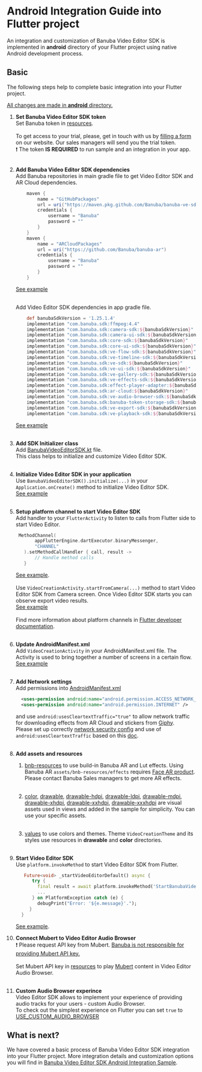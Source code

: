 # Android Integration Guide into Flutter project

An integration and customization of Banuba Video Editor SDK is implemented in **android** directory 
of your Flutter project using native Android development process.

## Basic
The following steps help to complete basic integration into your Flutter project.

<ins>All changes are made in **android** directory.</ins>
1. __Set Banuba Video Editor SDK token__  
   Set Banuba token in [resources](https://github.com/Banuba-Examples/ve-sdk-flutter-integration-sample/blob/main/android/app/src/main/res/values/string.xml#L5).<br></br>
   To get access to your trial, please, get in touch with us by [filling a form](https://www.banuba.com/video-editor-sdk) on our website. Our sales managers will send you the trial token.<br>
   :exclamation: The token **IS REQUIRED** to run sample and an integration in your app.<br></br>

2. __Add Banuba Video Editor SDK dependencies__ </br>
   Add Banuba repositories in main gradle file to get Video Editor SDK and AR Cloud dependencies.
    ```groovy
        maven {
            name = "GitHubPackages"
            url = uri("https://maven.pkg.github.com/Banuba/banuba-ve-sdk")
            credentials {
                username = "Banuba"
                password = ""
            }
        }
        maven {
            name = "ARCloudPackages"
            url = uri("https://github.com/Banuba/banuba-ar")
            credentials {
                username = "Banuba"
                password = ""
            }
        }
    ```
   [See example](https://github.com/Banuba-Examples/ve-sdk-flutter-integration-sample/blob/main/android/build.gradle#L16)</br><br>

   Add Video Editor SDK dependencies in app gradle file.
    ```groovy
        def banubaSdkVersion = '1.25.1.4'
        implementation "com.banuba.sdk:ffmpeg:4.4"
        implementation "com.banuba.sdk:camera-sdk:${banubaSdkVersion}"
        implementation "com.banuba.sdk:camera-ui-sdk:${banubaSdkVersion}"
        implementation "com.banuba.sdk:core-sdk:${banubaSdkVersion}"
        implementation "com.banuba.sdk:core-ui-sdk:${banubaSdkVersion}"
        implementation "com.banuba.sdk:ve-flow-sdk:${banubaSdkVersion}"
        implementation "com.banuba.sdk:ve-timeline-sdk:${banubaSdkVersion}"
        implementation "com.banuba.sdk:ve-sdk:${banubaSdkVersion}"
        implementation "com.banuba.sdk:ve-ui-sdk:${banubaSdkVersion}"
        implementation "com.banuba.sdk:ve-gallery-sdk:${banubaSdkVersion}"
        implementation "com.banuba.sdk:ve-effects-sdk:${banubaSdkVersion}"
        implementation "com.banuba.sdk:effect-player-adapter:${banubaSdkVersion}"
        implementation "com.banuba.sdk:ar-cloud:${banubaSdkVersion}"
        implementation "com.banuba.sdk:ve-audio-browser-sdk:${banubaSdkVersion}"
        implementation "com.banuba.sdk:banuba-token-storage-sdk:${banubaSdkVersion}"
        implementation "com.banuba.sdk:ve-export-sdk:${banubaSdkVersion}"
        implementation "com.banuba.sdk:ve-playback-sdk:${banubaSdkVersion}"
   ```

    [See example](https://github.com/Banuba-Examples/ve-sdk-flutter-integration-sample/blob/main/android/app/build.gradle#L76)</br><br>
3. __Add SDK Initializer class__ </br>
     Add [BanubaVideoEditorSDK.kt](https://github.com/Banuba-Examples/ve-sdk-flutter-integration-sample/blob/main/android/app/src/main/kotlin/com/banuba/flutter/flutter_ve_sdk/BanubaVideoEditorSDK.kt) file.</br>
     This class helps to initialize and customize Video Editor SDK.</br><br>

4. __Initialize Video Editor SDK in your application__ </br>
     Use ```BanubaVideoEditorSDK().initialize(...)``` in your ```Application.onCreate()``` method to initialize Video Editor SDK.</br>
     [See example](https://github.com/Banuba-Examples/ve-sdk-flutter-integration-sample/blob/main/android/app/src/main/kotlin/com/banuba/flutter/flutter_ve_sdk/SampleApp.kt#L18)</br><br>

5. __Setup platform channel to start Video Editor SDK__  
     Add handler to your ```FlutterActivity``` to listen to calls from Flutter side to start Video Editor.</br>
     ```kotlin
      MethodChannel(
            appFlutterEngine.dartExecutor.binaryMessenger,
            "CHANNEL"
        ).setMethodCallHandler { call, result ->
            // Handle method calls
        }
     ```
     [See example](https://github.com/Banuba-Examples/ve-sdk-flutter-integration-sample/blob/main/android/app/src/main/kotlin/com/banuba/flutter/flutter_ve_sdk/MainActivity.kt#L45).<br></br>
     Use ```VideoCreationActivity.startFromCamera(...)``` method to start Video Editor SDK from Camera screen.
     Once Video Editor SDK starts you can observe export video results.</br>
     [See example](https://github.com/Banuba-Examples/ve-sdk-flutter-integration-sample/blob/main/android/app/src/main/kotlin/com/banuba/flutter/flutter_ve_sdk/MainActivity.kt#L105)</br><br>
     Find more information about platform channels in [Flutter developer documentation](https://docs.flutter.dev/development/platform-integration/platform-channels).</br><br>

6. __Update AndroidManifest.xml__ </br>
     Add ```VideoCreationActivity``` in your AndroidManifest.xml file. The Activity is used to bring together a number of screens in a certain flow.</br>
     [See example](https://github.com/Banuba-Examples/ve-sdk-flutter-integration-sample/blob/main/android/app/src/main/AndroidManifest.xml#L53)</br><br>

7. __Add Network settings__ </br>
     Add permissions into [AndroidManifest.xml](https://github.com/Banuba-Examples/ve-sdk-flutter-integration-sample/blob/main/android/app/src/main/AndroidManifest.xml) 
     ```xml
       <uses-permission android:name="android.permission.ACCESS_NETWORK_STATE" />
       <uses-permission android:name="android.permission.INTERNET" />
     ```
   and use ```android:usesCleartextTraffic="true"``` to allow network traffic for downloading effects from AR Cloud and stickers from [Giphy](https://giphy.com/).</br>
   Please set up correctly [network security config](https://developer.android.com/training/articles/security-config) and use of ```android:usesCleartextTraffic``` based on this [doc](https://developer.android.com/guide/topics/manifest/application-element).<br></br>

8. __Add assets and resources__</br>
      1. [bnb-resources](https://github.com/Banuba-Examples/ve-sdk-flutter-integration-sample/tree/main/android/app/src/main/assets/bnb-resources) to use build-in Banuba AR and Lut effects.
      Using Banuba AR ```assets/bnb-resources/effects``` requires [Face AR product](https://docs.banuba.com/face-ar-sdk-v1). Please contact Banuba Sales managers to get more AR effects.<br></br>
   
      2. [color](https://github.com/Banuba-Examples/ve-sdk-flutter-integration-sample/tree/main/android/app/src/main/res/color),
      [drawable](https://github.com/Banuba-Examples/ve-sdk-flutter-integration-sample/tree/main/android/app/src/main/res/drawable),
      [drawable-hdpi](https://github.com/Banuba-Examples/ve-sdk-flutter-integration-sample/tree/main/android/app/src/main/res/drawable-hdpi),
      [drawable-ldpi](https://github.com/Banuba-Examples/ve-sdk-flutter-integration-sample/tree/main/android/app/src/main/res/drawable-ldpi),
      [drawable-mdpi](https://github.com/Banuba-Examples/ve-sdk-flutter-integration-sample/tree/main/android/app/src/main/res/drawable-mdpi),
      [drawable-xhdpi](https://github.com/Banuba-Examples/ve-sdk-flutter-integration-sample/tree/main/android/app/src/main/res/drawable-xhdpi),
      [drawable-xxhdpi](https://github.com/Banuba-Examplesuba/ve-sdk-flutter-integration-sample/tree/main/android/app/src/main/res/drawable-xxhdpi),
      [drawable-xxxhdpi](https://github.com/Banuba-Examples/ve-sdk-flutter-integration-sample/tree/main/android/app/src/main/res/drawable-xxxhdpi) are visual assets used in views and added in the sample for simplicity. You can use your specific assets.<br></br>
   
      3. [values](https://github.com/Banuba-Examples/ve-sdk-flutter-integration-sample/tree/main/android/app/src/main/res/values) to use colors and themes. Theme ```VideoCreationTheme``` and its styles use resources in **drawable** and **color** directories.<br></br>

9. __Start Video Editor SDK__ </br>
    Use ```platform.invokeMethod``` to start Video Editor SDK from Flutter.</br>
    ```dart
       Future<void> _startVideoEditorDefault() async {
          try {
            final result = await platform.invokeMethod('StartBanubaVideoEditor');
            ...
          } on PlatformException catch (e) {
            debugPrint("Error: '${e.message}'.");
         }
      }
   ```
    [See example](https://github.com/Banuba-Examples/ve-sdk-flutter-integration-sample/blob/main/lib/main.dart#L57).</br>

10. __Connect Mubert to Video Editor Audio Browser__ </br>
     :exclamation: Please request API key from Mubert. <ins>Banuba is not responsible for providing Mubert API key.</ins><br></br>
     Set Mubert API key in [resources](https://github.com/Banuba-Examples/ve-sdk-flutter-integration-sample/blob/main/android/app/src/main/res/values/string.xml#L8) to play [Mubert](https://mubert.com/) content in Video Editor Audio Browser.<br></br>

11. __Custom Audio Browser experince__ </br>
    Video Editor SDK allows to implement your experience of providing audio tracks for your users - custom Audio Browser.  
    To check out the simplest experience on Flutter you can set ```true``` to [USE_CUSTOM_AUDIO_BROWSER](https://github.com/Banuba/ve-sdk-flutter-integration-sample/blob/main/android/app/src/main/kotlin/com/banuba/flutter/flutter_ve_sdk/SampleApp.kt#L12)

   
## What is next?

We have covered a basic process of Banuba Video Editor SDK integration into your Flutter project. 
More integration details and customization options you will find in [Banuba Video Editor SDK Android Integration Sample](https://github.com/Banuba-Examples/ve-sdk-android-integration-sample).
